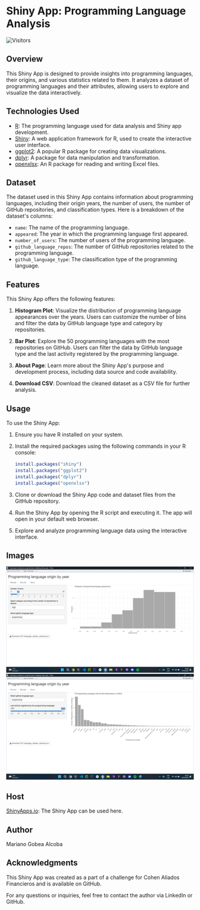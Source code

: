 # Shiny App: Programming Language Analysis

![Visitors](https://api.visitorbadge.io/api/visitors?path=https%3A%2F%2Fgithub.com%2FMgobeaalcoba%2Fcohen_challenge_shiny_app&label=Visitors&countColor=%23263759)

## Overview

This Shiny App is designed to provide insights into programming languages, their origins, and various statistics related to them. It analyzes a dataset of programming languages and their attributes, allowing users to explore and visualize the data interactively.

## Technologies Used

- [R](https://www.r-project.org/): The programming language used for data analysis and Shiny app development.
- [Shiny](https://shiny.rstudio.com/): A web application framework for R, used to create the interactive user interface.
- [ggplot2](https://ggplot2.tidyverse.org/): A popular R package for creating data visualizations.
- [dplyr](https://dplyr.tidyverse.org/): A package for data manipulation and transformation.
- [openxlsx](https://cran.r-project.org/web/packages/openxlsx/index.html): An R package for reading and writing Excel files.

## Dataset

The dataset used in this Shiny App contains information about programming languages, including their origin years, the number of users, the number of GitHub repositories, and classification types. Here is a breakdown of the dataset's columns:

- `name`: The name of the programming language.
- `appeared`: The year in which the programming language first appeared.
- `number_of_users`: The number of users of the programming language.
- `github_language_repos`: The number of GitHub repositories related to the programming language.
- `github_language_type`: The classification type of the programming language.

## Features

This Shiny App offers the following features:

1. **Histogram Plot**: Visualize the distribution of programming language appearances over the years. Users can customize the number of bins and filter the data by GitHub language type and category by repositories.

2. **Bar Plot**: Explore the 50 programming languages with the most repositories on GitHub. Users can filter the data by GitHub language type and the last activity registered by the programming language.

3. **About Page**: Learn more about the Shiny App's purpose and development process, including data source and code availability.

4. **Download CSV**: Download the cleaned dataset as a CSV file for further analysis.

## Usage

To use the Shiny App:

1. Ensure you have R installed on your system.

2. Install the required packages using the following commands in your R console:

   ```R
   install.packages("shiny")
   install.packages("ggplot2")
   install.packages("dplyr")
   install.packages("openxlsx")
   ```

3. Clone or download the Shiny App code and dataset files from the GitHub repository.

4. Run the Shiny App by opening the R script and executing it. The app will open in your default web browser.

5. Explore and analyze programming language data using the interactive interface.

## Images

<img src="./images/shiny_app_1.png">
<img src="./images/shiny_app_2.png">

## Host

[ShinyApps.io](https://mgobeaalcoba.shinyapps.io/cohen_challenge_shiny_app/): The Shiny App can be used here. 

## Author

Mariano Gobea Alcoba

## Acknowledgments

This Shiny App was created as a part of a challenge for Cohen Aliados Financieros and is available on GitHub.

For any questions or inquiries, feel free to contact the author via LinkedIn or GitHub.
